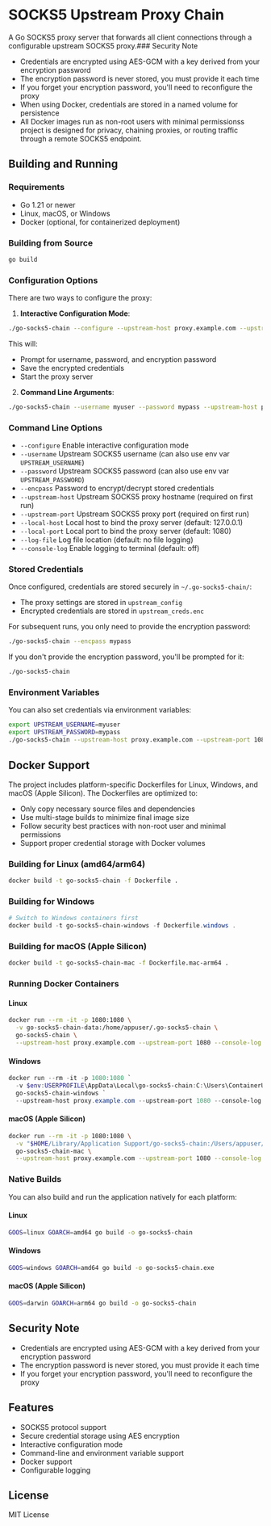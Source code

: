 # SOCKS5 Upstream Proxy Chain

A Go SOCKS5 proxy server that forwards all client connections through a configurable upstream SOCKS5 proxy.### Security Note
- Credentials are encrypted using AES-GCM with a key derived from your encryption password
- The encryption password is never stored, you must provide it each time
- If you forget your encryption password, you'll need to reconfigure the proxy
- When using Docker, credentials are stored in a named volume for persistence
- All Docker images run as non-root users with minimal permissionss project is designed for privacy, chaining proxies, or routing traffic through a remote SOCKS5 endpoint.

## Building and Running

### Requirements
- Go 1.21 or newer
- Linux, macOS, or Windows
- Docker (optional, for containerized deployment)

### Building from Source
```sh
go build
```

### Configuration Options

There are two ways to configure the proxy:

1. **Interactive Configuration Mode**:
```sh
./go-socks5-chain --configure --upstream-host proxy.example.com --upstream-port 1080
```
This will:
- Prompt for username, password, and encryption password
- Save the encrypted credentials
- Start the proxy server

2. **Command Line Arguments**:
```sh
./go-socks5-chain --username myuser --password mypass --upstream-host proxy.example.com --upstream-port 1080
```

### Command Line Options
- `--configure`       Enable interactive configuration mode
- `--username`        Upstream SOCKS5 username (can also use env var `UPSTREAM_USERNAME`)
- `--password`        Upstream SOCKS5 password (can also use env var `UPSTREAM_PASSWORD`)
- `--encpass`         Password to encrypt/decrypt stored credentials
- `--upstream-host`   Upstream SOCKS5 proxy hostname (required on first run)
- `--upstream-port`   Upstream SOCKS5 proxy port (required on first run)
- `--local-host`      Local host to bind the proxy server (default: 127.0.0.1)
- `--local-port`      Local port to bind the proxy server (default: 1080)
- `--log-file`        Log file location (default: no file logging)
- `--console-log`     Enable logging to terminal (default: off)

### Stored Credentials
Once configured, credentials are stored securely in `~/.go-socks5-chain/`:
- The proxy settings are stored in `upstream_config`
- Encrypted credentials are stored in `upstream_creds.enc`

For subsequent runs, you only need to provide the encryption password:
```sh
./go-socks5-chain --encpass mypass
```

If you don't provide the encryption password, you'll be prompted for it:
```sh
./go-socks5-chain
```

### Environment Variables
You can also set credentials via environment variables:
```sh
export UPSTREAM_USERNAME=myuser
export UPSTREAM_PASSWORD=mypass
./go-socks5-chain --upstream-host proxy.example.com --upstream-port 1080
```

## Docker Support

The project includes platform-specific Dockerfiles for Linux, Windows, and macOS (Apple Silicon). The Dockerfiles are optimized to:
- Only copy necessary source files and dependencies
- Use multi-stage builds to minimize final image size
- Follow security best practices with non-root user and minimal permissions
- Support proper credential storage with Docker volumes

### Building for Linux (amd64/arm64)
```sh
docker build -t go-socks5-chain -f Dockerfile .
```

### Building for Windows
```powershell
# Switch to Windows containers first
docker build -t go-socks5-chain-windows -f Dockerfile.windows .
```

### Building for macOS (Apple Silicon)
```sh
docker build -t go-socks5-chain-mac -f Dockerfile.mac-arm64 .
```

### Running Docker Containers

#### Linux
```sh
docker run --rm -it -p 1080:1080 \
  -v go-socks5-chain-data:/home/appuser/.go-socks5-chain \
  go-socks5-chain \
  --upstream-host proxy.example.com --upstream-port 1080 --console-log
```

#### Windows
```powershell
docker run --rm -it -p 1080:1080 `
  -v $env:USERPROFILE\AppData\Local\go-socks5-chain:C:\Users\ContainerUser\AppData\Local\go-socks5-chain `
  go-socks5-chain-windows `
  --upstream-host proxy.example.com --upstream-port 1080 --console-log
```

#### macOS (Apple Silicon)
```sh
docker run --rm -it -p 1080:1080 \
  -v "$HOME/Library/Application Support/go-socks5-chain:/Users/appuser/Library/Application Support/go-socks5-chain" \
  go-socks5-chain-mac \
  --upstream-host proxy.example.com --upstream-port 1080 --console-log
```

### Native Builds

You can also build and run the application natively for each platform:

#### Linux
```sh
GOOS=linux GOARCH=amd64 go build -o go-socks5-chain
```

#### Windows
```sh
GOOS=windows GOARCH=amd64 go build -o go-socks5-chain.exe
```

#### macOS (Apple Silicon)
```sh
GOOS=darwin GOARCH=arm64 go build -o go-socks5-chain
```

## Security Note
- Credentials are encrypted using AES-GCM with a key derived from your encryption password
- The encryption password is never stored, you must provide it each time
- If you forget your encryption password, you'll need to reconfigure the proxy

## Features
- SOCKS5 protocol support
- Secure credential storage using AES encryption
- Interactive configuration mode
- Command-line and environment variable support
- Docker support
- Configurable logging

## License
MIT License
